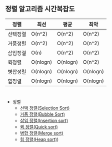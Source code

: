 ## 정렬 알고리즘 시간복잡도
|정렬|최선|평균|최악|
|------|---|---|---|
|선택정렬|O(n^2)|O(n^2)|O(n^2)|
|거품정렬|O(n^2)|O(n^2)|O(n^2)|
|삽입정렬|O(n)|O(n^2)|O(n^2)|
|퀵정렬|O(nlogn)|O(nlogn)|O(n^2)|
|병합정렬|O(nlogn)|O(nlogn)|O(nlogn)|
|힙정렬|O(nlogn)|O(nlogn)|O(nlogn)|

#

- 정렬
    - [선택 정렬(Selection Sort)](https://github.com/DaEunShim/Algorithm-Solution/blob/master/Algorithm/selection_sort.md)
    - [거품 정렬(Bubble Sort)](https://github.com/DaEunShim/Algorithm-Solution/blob/master/Algorithm/bubble_sort.md)
    - [삽입 정렬(Insertion sort)](https://github.com/DaEunShim/Algorithm-Solution/blob/master/Algorithm/insertion_sort.md)
    - [퀵 정렬(Quick sort)](https://github.com/DaEunShim/Algorithm-Solution/blob/master/Algorithm/quick_sort.md)
    - [병합 정렬(Merge sort)](https://github.com/DaEunShim/Algorithm-Solution/blob/master/Algorithm/merge_sort.md)
    - [힙 정렬(Heap sort)](https://github.com/DaEunShim/Algorithm-Solution/blob/master/Algorithm/heap_sort.md))